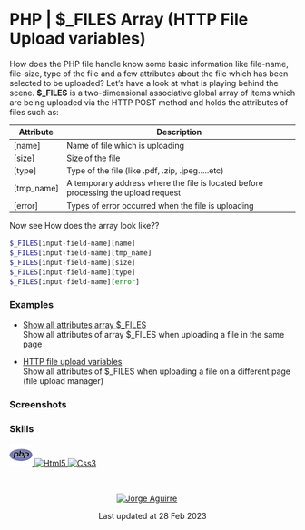 # PHP | $_FILES Array (HTTP File Upload variables)
How does the PHP file handle know some basic information like file-name, file-size, type of the file and a few attributes about the file which has been selected to be uploaded? Let’s have a look at what is playing behind the scene. **$_FILES** is a two-dimensional associative global array of items which are being uploaded via the HTTP POST method and holds the attributes of files such as:



| Attribute | Description |
| --- 		| --- |
| [name] 	| Name of file which is uploading |
| [size] 	| Size of the file |
| [type] 	| Type of the file (like .pdf, .zip, .jpeg…..etc) |
| [tmp_name]| A temporary address where the file is located before processing the upload request |
| [error] 	| Types of error occurred when the file is uploading |


Now see How does the array look like??
```php
$_FILES[input-field-name][name]
$_FILES[input-field-name][tmp_name]
$_FILES[input-field-name][size]
$_FILES[input-field-name][type]
$_FILES[input-field-name][error]
```


### Examples
- [Show all attributes array $_FILES](https://pub.dartlang.org/packages/intl)  
Show all attributes of array $_FILES when uploading a file in the same page 

- [HTTP file upload variables](https://pub.dev/packages/http)  
Show all attributes of $_FILES when uploading a file on a different page (file upload manager)


### Screenshots


### Skills
<p align="left">
	<a href="https://dart.dev" target="_blank">
		<img src="https://raw.githubusercontent.com/devicons/devicon/master/icons/php/php-original.svg" alt="PHP" width="40" height="40"/>
	</a> 
	<a href="https://www.w3.org/html" target="_blank">
		<img src="https://cdn.jsdelivr.net/gh/devicons/devicon/icons/html5/html5-original.svg" alt="Html5" width="40" height="40"/>
	</a>
	<a href="https://www.w3.org/css3" target="_blank">
		<img src="https://cdn.jsdelivr.net/gh/devicons/devicon/icons/css3/css3-original.svg" alt="Css3" width="40" height="40"/>
	</a>
</p>

<br/>

<p align="center">
	<div align="center" inline>
		<span> <a href="https://www.linkedin.com/in/jlammx/" target="_blank">
			<img src="https://content.linkedin.com/content/dam/me/business/en-us/amp/brand-site/v2/bg/LI-Logo.svg.original.svg" alt="Jorge Aguirre" height="25"/></a>
		</span>
		&nbsp;&nbsp;&nbsp;&nbsp;
	</div>
</p>

<p align="center"> Last updated at 28 Feb 2023</p>